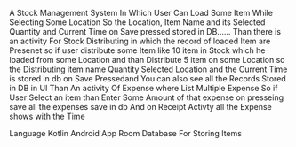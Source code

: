 A Stock Management System 
In Which User Can Load Some Item While Selecting Some Location So the Location, Item Name and its Selected Quantity and Current Time on Save pressed stored in DB......
Than there is an activity For Stock Distributing in which the record of loaded Item are Presenet so if user distribute some Item 
like 10 item in Stock which he loaded from some Location and than Distribute 5 item on some Location 
so the Distributing item name Quantity Selected Location and the Current Time is stored in db on Save Pressedand 
You can also see all the Records Stored in DB in UI
Than An activity Of Expense where List Multiple Expense So if User Select an item than Enter Some Amount of that expense
on presseing save all the expenses save in db
And on Receipt Activty all the Expense shows with the Time


Language Kotlin
Android App
Room Database For Storing Items


